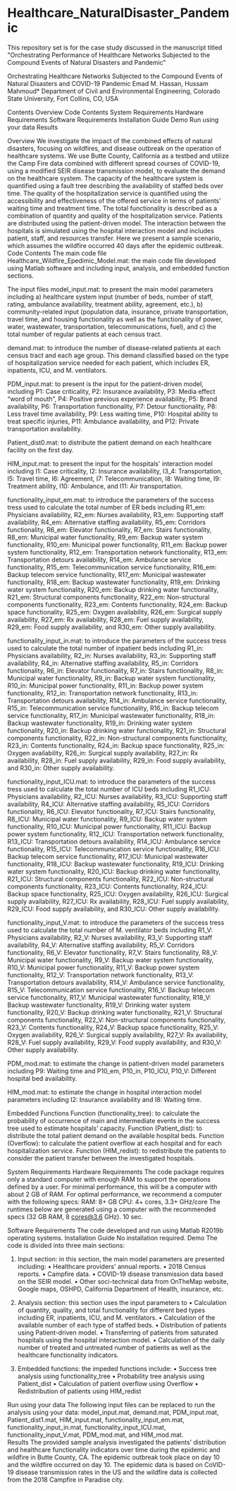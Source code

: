 # Healthcare_NaturalDisaster_Pandemic
This repository set is for the case study discussed in the manuscript titled "Orchestrating Performance of Healthcare Networks Subjected to the Compound Events of Natural Disasters and Pandemic"

Orchestrating Healthcare Networks Subjected to the Compound Events of Natural Disasters and COVID-19 Pandemic
Emad M. Hassan, Hussam Mahmoud*
Department of Civil and Environmental Engineering, Colorado State University, Fort Collins, CO, USA

Contents
Overview
Code Contents
System Requirements
       Hardware Requirements
       Software Requirements
Installation Guide
Demo
Run using your data
Results

Overview
We investigate the impact of the combined effects of natural disasters, focusing on wildfires, and disease outbreak on the operation of healthcare systems. We use Butte County, California as a testbed and utilize the Camp Fire data combined with different spread courses of COVID-19, using a modified SEIR disease transmission model, to evaluate the demand on the healthcare system. The capacity of the healthcare system is quantified using a fault tree describing the availability of staffed beds over time. The quality of the hospitalization service is quantified using the accessibility and effectiveness of the offered service in terms of patients’ waiting time and treatment time. The total functionality is described as a combination of quantity and quality of the hospitalization service. Patients are distributed using the patient-driven model. The interaction between the hospitals is simulated using the hospital interaction model and includes patient, staff, and resources transfer. Here we present a sample scenario, which assumes the wildfire occurred 40 days after the epidemic outbreak. 
Code Contents
The main code file
Healthcare_Wildfire_Epedimic_Model.mat: the main code file developed using Matlab software and including input, analysis, and embedded function sections.

The input files
model_input.mat: to present the main model parameters including a) healthcare system input (number of beds, number of staff, rating, ambulance availability, treatment ability, agreement, etc.), b) community-related input (population data, insurance, private transportation, travel time, and housing functionality as well as the functionality of power, water, wastewater, transportation, telecommunications, fuel), and c) the total number of regular patients at each census tract. 

demand.mat: to introduce the number of disease-related patients at each census tract and each age group. This demand classified based on the type of hospitalization service needed for each patient, which includes ER, inpatients, ICU, and M. ventilators.

PDM_input.mat: to present is the input for the patient-driven model, including P1: Case criticality, P2: Insurance availability, P3: Media effect “word of mouth”, P4: Positive previous experience availability, P5: Brand availability, P6: Transportation functionality, P7: Detour functionality, P8: Less travel time availability, P9: Less waiting time, P10: Hospital ability to treat specific injuries, P11: Ambulance availability, and P12: Private transportation availability.

Patient_dist0.mat: to distribute the patient demand on each healthcare facility on the first day.

HIM_input.mat: to present the input for the hospitals' interaction model including I1: Case criticality, I2: Insurance availability, I3_4: Transportation, I5: Travel time, I6: Agreement, I7: Telecommunication, I8: Waiting time, I9: Treatment ability, I10: Ambulance, and I11: Air transportation.

functionality_input_em.mat: to introduce the parameters of the success tress used to calculate the total number of ER beds including R1_em: Physicians availability, R2_em: Nurses availability, R3_em: Supporting staff availability, R4_em: Alternative staffing availability, R5_em: Corridors functionality, R6_em: Elevator functionality, R7_em: Stairs functionality, R8_em: Municipal water functionality, R9_em: Backup water system functionality, R10_em: Municipal power functionality, R11_em: Backup power system functionality, R12_em: Transportation network functionality, R13_em: Transportation detours availability, R14_em: Ambulance service functionality, R15_em: Telecommunication service functionality, R16_em: Backup telecom service functionality, R17_em: Municipal wastewater functionality, R18_em: Backup wastewater functionality, R19_em: Drinking water system functionality, R20_em: Backup drinking water functionality, R21_em: Structural components functionality, R22_em: Non-structural components functionality, R23_em: Contents functionality, R24_em: Backup space functionality, R25_em: Oxygen availability, R26_em: Surgical supply availability, R27_em: Rx availability, R28_em: Fuel supply availability, R29_em: Food supply availability, and R30_em: Other supply availability.

functionality_input_in.mat: to introduce the parameters of the success tress used to calculate the total number of inpatient beds including R1_in: Physicians availability, R2_in: Nurses availability, R3_in: Supporting staff availability, R4_in: Alternative staffing availability, R5_in: Corridors functionality, R6_in: Elevator functionality, R7_in: Stairs functionality, R8_in: Municipal water functionality, R9_in: Backup water system functionality, R10_in: Municipal power functionality, R11_in: Backup power system functionality, R12_in: Transportation network functionality, R13_in: Transportation detours availability, R14_in: Ambulance service functionality, R15_in: Telecommunication service functionality, R16_in: Backup telecom service functionality, R17_in: Municipal wastewater functionality, R18_in: Backup wastewater functionality, R19_in: Drinking water system functionality, R20_in: Backup drinking water functionality, R21_in: Structural components functionality, R22_in: Non-structural components functionality, R23_in: Contents functionality, R24_in: Backup space functionality, R25_in: Oxygen availability, R26_in: Surgical supply availability, R27_in: Rx availability, R28_in: Fuel supply availability, R29_in: Food supply availability, and R30_in: Other supply availability.

functionality_input_ICU.mat: to introduce the parameters of the success tress used to calculate the total number of ICU beds including R1_ICU: Physicians availability, R2_ICU: Nurses availability, R3_ICU: Supporting staff availability, R4_ICU: Alternative staffing availability, R5_ICU: Corridors functionality, R6_ICU: Elevator functionality, R7_ICU: Stairs functionality, R8_ICU: Municipal water functionality, R9_ICU: Backup water system functionality, R10_ICU: Municipal power functionality, R11_ICU: Backup power system functionality, R12_ICU: Transportation network functionality, R13_ICU: Transportation detours availability, R14_ICU: Ambulance service functionality, R15_ICU: Telecommunication service functionality, R16_ICU: Backup telecom service functionality, R17_ICU: Municipal wastewater functionality, R18_ICU: Backup wastewater functionality, R19_ICU: Drinking water system functionality, R20_ICU: Backup drinking water functionality, R21_ICU: Structural components functionality, R22_ICU: Non-structural components functionality, R23_ICU: Contents functionality, R24_ICU: Backup space functionality, R25_ICU: Oxygen availability, R26_ICU: Surgical supply availability, R27_ICU: Rx availability, R28_ICU: Fuel supply availability, R29_ICU: Food supply availability, and R30_ICU: Other supply availability.

functionality_input_V.mat: to introduce the parameters of the success tress used to calculate the total number of M. ventilator beds including R1_V: Physicians availability, R2_V: Nurses availability, R3_V: Supporting staff availability, R4_V: Alternative staffing availability, R5_V: Corridors functionality, R6_V: Elevator functionality, R7_V: Stairs functionality, R8_V: Municipal water functionality, R9_V: Backup water system functionality, R10_V: Municipal power functionality, R11_V: Backup power system functionality, R12_V: Transportation network functionality, R13_V: Transportation detours availability, R14_V: Ambulance service functionality, R15_V: Telecommunication service functionality, R16_V: Backup telecom service functionality, R17_V: Municipal wastewater functionality, R18_V: Backup wastewater functionality, R19_V: Drinking water system functionality, R20_V: Backup drinking water functionality, R21_V: Structural components functionality, R22_V: Non-structural components functionality, R23_V: Contents functionality, R24_V: Backup space functionality, R25_V: Oxygen availability, R26_V: Surgical supply availability, R27_V: Rx availability, R28_V: Fuel supply availability, R29_V: Food supply availability, and R30_V: Other supply availability.

PDM_mod.mat: to estimate the change in patient-driven model parameters including P9: Waiting time and P10_em, P10_in, P10_ICU, P10_V: Different hospital bed availability.

HIM_mod.mat: to estimate the change in hospital interaction model parameters including I2: Insurance availability and I8: Waiting time.

Embedded Functions
Function (functionality_tree): to calculate the probability of occurrence of main and intermediate events in the success tree used to estimate hospitals’ capacity.
Function (Patient_dist): to distribute the total patient demand on the available hospital beds.
Function (Overflow): to calculate the patient overflow at each hospital and for each hospitalization service. 
Function (HIM_redist): to redistribute the patients to consider the patient transfer between the investigated hospitals.

System Requirements
Hardware Requirements
The code package requires only a standard computer with enough RAM to support the operations defined by a user. For minimal performance, this will be a computer with about 2 GB of RAM. For optimal performance, we recommend a computer with the following specs:
RAM: 8+ GB
CPU:  4+ cores, 3.3+ GHz/core
The runtimes below are generated using a computer with the recommended specs (32 GB RAM, 8 cores@3.6 GHz).
10 sec.

Software Requirements
The code developed and run using Matlab R2019b operating systems. 
Installation Guide
No installation required.
Demo
The code is divided into three main sections:
1.	Input section: in this section, the main model parameters are presented including: 
•	Healthcare providers' annual reports.
•	2018 Census reports.
•	Campfire data.
•	COVID-19 disease transmission data based on the SEIR model.
•	Other soci-technical data from OnTheMap website, Google maps, OSHPD, California Department of Health, insurance, etc.

2.	Analysis section: this section uses the input parameters to 
•	Calculation of quantity, quality, and total functionality for different bed types including ER, inpatients, ICU, and M. ventilators. 
•	Calculation of the available number of each type of staffed beds.
•	Distribution of patients using Patient-driven model.
•	Transferring of patients from saturated hospitals using the hospital interaction model.
•	Calculation of the daily number of treated and untreated number of patients as well as the healthcare functionality indicators. 

3.	Embedded functions:  the impeded functions include:
•	Success tree analysis using functionality_tree 
•	Probability tree analysis using Patient_dist
•	Calculation of patient overflow using Overflow
•	Redistribution of patients using HIM_redist

Run using your data
The following input files can be replaced to run the analysis using your data:
model_input.mat, demand.mat, PDM_input.mat, Patient_dist1.mat, HIM_input.mat, functionality_input_em.mat, functionality_input_in.mat, functionality_input_ICU.mat, functionality_input_V.mat, PDM_mod.mat, and HIM_mod.mat.   
Results
The provided sample analysis investigated the patients’ distribution and healthcare functionality indicators over time during the epidemic and wildfire in Butte County, CA. The epidemic outbreak took place on day 10 and the wildfire occurred on day 10. The epidemic data is based on CoVID-19 disease transmission rates in the US and the wildfire data is collected from the 2018 Campfire in Paradise city. 
